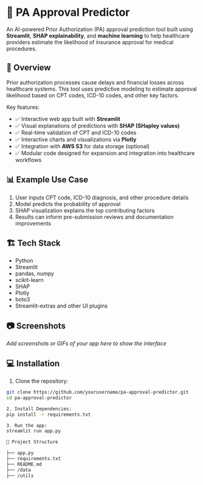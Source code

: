 # 🏥 PA Approval Predictor

An AI-powered Prior Authorization (PA) approval prediction tool built using **Streamlit**, **SHAP explainability**, and **machine learning** to help healthcare providers estimate the likelihood of insurance approval for medical procedures.

## 🚀 Overview

Prior authorization processes cause delays and financial losses across healthcare systems. This tool uses predictive modeling to estimate approval likelihood based on CPT codes, ICD-10 codes, and other key factors.

Key features:

- ✅ Interactive web app built with **Streamlit**
- ✅ Visual explanations of predictions with **SHAP (SHapley values)**
- ✅ Real-time validation of CPT and ICD-10 codes
- ✅ Interactive charts and visualizations via **Plotly**
- ✅ Integration with **AWS S3** for data storage (optional)
- ✅ Modular code designed for expansion and integration into healthcare workflows

## 📊 Example Use Case

1. User inputs CPT code, ICD-10 diagnosis, and other procedure details
2. Model predicts the probability of approval
3. SHAP visualization explains the top contributing factors
4. Results can inform pre-submission reviews and documentation improvements

## 🏗️ Tech Stack

- Python
- Streamlit
- pandas, numpy
- scikit-learn
- SHAP
- Plotly
- boto3
- Streamlit-extras and other UI plugins

## 📷 Screenshots

_Add screenshots or GIFs of your app here to show the interface_

## 💻 Installation

1. Clone the repository:

```bash
git clone https://github.com/yourusername/pa-approval-predictor.git
cd pa-approval-predictor

2. Install Dependencies:
pip install -r requirements.txt

3. Run the app:
streamlit run app.py

📁 Project Structure

├── app.py
├── requirements.txt
├── README.md
├── /data
├── /utils



